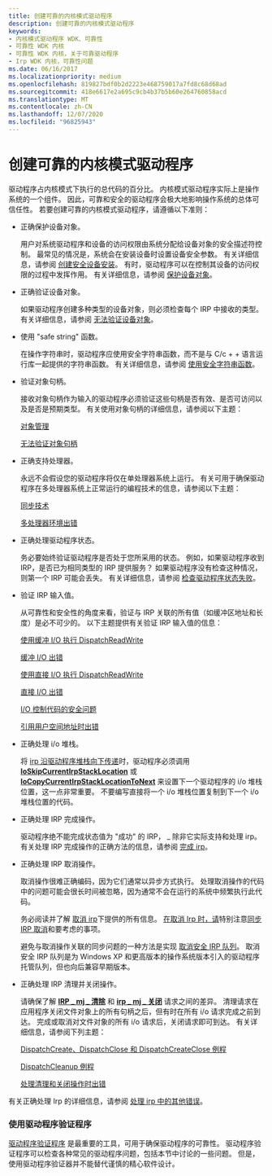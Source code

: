 ```yaml
---
title: 创建可靠的内核模式驱动程序
description: 创建可靠的内核模式驱动程序
keywords:
- 内核模式驱动程序 WDK、可靠性
- 可靠性 WDK 内核
- 可靠性 WDK 内核，关于可靠驱动程序
- Irp WDK 内核，可靠性问题
ms.date: 06/16/2017
ms.localizationpriority: medium
ms.openlocfilehash: 819827bdf0b2d2223e468759017a7fd8c68d68ad
ms.sourcegitcommit: 418e6617e2a695c9cb4b37b5b60e264760858acd
ms.translationtype: MT
ms.contentlocale: zh-CN
ms.lasthandoff: 12/07/2020
ms.locfileid: "96825943"
---
```

# <a name="creating-reliable-kernel-mode-drivers"></a>创建可靠的内核模式驱动程序





驱动程序占内核模式下执行的总代码的百分比。 内核模式驱动程序实际上是操作系统的一个组件。 因此，可靠和安全的驱动程序会极大地影响操作系统的总体可信任性。 若要创建可靠的内核模式驱动程序，请遵循以下准则：

-   正确保护设备对象。

    用户对系统驱动程序和设备的访问权限由系统分配给设备对象的安全描述符控制。 最常见的情况是，系统会在安装设备时设置设备安全参数。 有关详细信息，请参阅 [创建安全设备安装](../install/creating-secure-device-installations.md)。 有时，驱动程序可以在控制其设备的访问权限的过程中发挥作用。 有关详细信息，请参阅 [保护设备对象](controlling-device-access.md)。

-   正确验证设备对象。

    如果驱动程序创建多种类型的设备对象，则必须检查每个 IRP 中接收的类型。 有关详细信息，请参阅 [无法验证设备对象](failure-to-validate-device-objects.md)。

-   使用 "safe string" 函数。

    在操作字符串时，驱动程序应使用安全字符串函数，而不是与 C/c + + 语言运行库一起提供的字符串函数。 有关详细信息，请参阅 [使用安全字符串函数](using-safe-string-functions.md)。

-   验证对象句柄。

    接收对象句柄作为输入的驱动程序必须验证这些句柄是否有效、是否可访问以及是否是预期类型。 有关使用对象句柄的详细信息，请参阅以下主题：

    [对象管理](managing-kernel-objects.md)

    [无法验证对象句柄](failure-to-validate-object-handles.md)

-   正确支持处理器。

    永远不会假设您的驱动程序将仅在单处理器系统上运行。 有关可用于确保驱动程序在多处理器系统上正常运行的编程技术的信息，请参阅以下主题：

    [同步技术](introduction-to-kernel-dispatcher-objects.md)

    [多处理器环境出错](errors-in-a-multiprocessor-environment.md)

-   正确处理驱动程序状态。

    务必要始终验证驱动程序是否处于您所采用的状态。 例如，如果驱动程序收到 IRP，是否已为相同类型的 IRP 提供服务？ 如果驱动程序没有检查这种情况，则第一个 IRP 可能会丢失。 有关详细信息，请参阅 [检查驱动程序状态失败](failure-to-check-a-driver-s-state.md)。

-   验证 IRP 输入值。

    从可靠性和安全性的角度来看，验证与 IRP 关联的所有值（如缓冲区地址和长度）是必不可少的。 以下主题提供有关验证 IRP 输入值的信息：

    [使用缓冲 I/O 执行 DispatchReadWrite](dispatchreadwrite-using-buffered-i-o.md)

    [缓冲 I/O 出错](failure-to-check-the-size-of-buffers.md)

    [使用直接 I/O 执行 DispatchReadWrite](dispatchreadwrite-using-direct-i-o.md)

    [直接 I/O 出错](errors-in-direct-i-o.md)

    [I/O 控制代码的安全问题](security-issues-for-i-o-control-codes.md)

    [引用用户空间地址时出错](errors-in-referencing-user-space-addresses.md)

-   正确处理 i/o 堆栈。

    将 [irp 沿驱动程序堆栈向下传递](passing-irps-down-the-driver-stack.md)时，驱动程序必须调用 [**IoSkipCurrentIrpStackLocation**](./mm-bad-pointer.md) 或 [**IoCopyCurrentIrpStackLocationToNext**](/windows-hardware/drivers/ddi/wdm/nf-wdm-iocopycurrentirpstacklocationtonext) 来设置下一个驱动程序的 i/o 堆栈位置，这一点非常重要。 不要编写直接将一个 i/o 堆栈位置复制到下一个 i/o 堆栈位置的代码。

-   正确处理 IRP 完成操作。

    驱动程序绝不能完成状态值为 "成功" 的 IRP， \_ 除非它实际支持和处理 irp。 有关处理 IRP 完成操作的正确方法的信息，请参阅 [完成 irp](completing-irps.md)。

-   正确处理 IRP 取消操作。

    取消操作很难正确编码，因为它们通常以异步方式执行。 处理取消操作的代码中的问题可能会很长时间被忽略，因为通常不会在运行的系统中频繁执行此代码。

    务必阅读并了解 [取消 irp](canceling-irps.md)下提供的所有信息。 [在取消 Irp 时，请](points-to-consider-when-canceling-irps.md)特别注意[同步 IRP 取消](synchronizing-irp-cancellation.md)和要考虑的事项。

    避免与取消操作关联的同步问题的一种方法是实现 [取消安全 IRP 队列](cancel-safe-irp-queues.md)。 取消安全 IRP 队列是为 Windows XP 和更高版本的操作系统版本引入的驱动程序托管队列，但也向后兼容早期版本。

-   正确处理 IRP 清理并关闭操作。

    请确保了解 [**IRP \_ mj \_ 清除**](./irp-mj-cleanup.md) 和 [**irp \_ mj \_ 关闭**](./irp-mj-close.md) 请求之间的差异。 清理请求在应用程序关闭文件对象上的所有句柄之后，但有时在所有 i/o 请求完成之前到达。 完成或取消对文件对象的所有 i/o 请求后，关闭请求即可到达。 有关详细信息，请参阅下列主题：

    [DispatchCreate、DispatchClose 和 DispatchCreateClose 例程](dispatchcreate--dispatchclose--and-dispatchcreateclose-routines.md)

    [DispatchCleanup 例程](dispatchcleanup-routines.md)

    [处理清理和关闭操作时出错](errors-in-handling-cleanup-and-close-operations.md)

有关正确处理 Irp 的详细信息，请参阅 [处理 irp 中的其他错误](additional-errors-in-handling-irps.md)。

### <a name="using-driver-verifier"></a>使用驱动程序验证程序

[驱动程序验证程序](../devtest/driver-verifier.md) 是最重要的工具，可用于确保驱动程序的可靠性。 驱动程序验证程序可以检查各种常见的驱动程序问题，包括本节中讨论的一些问题。 但是，使用驱动程序验证器并不能替代谨慎的精心软件设计。

 

